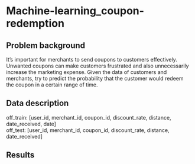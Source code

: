 # Machine-learning_coupon-redemption

## Problem background
It’s important for merchants to send coupons to customers effectively. Unwanted coupons can make customers frustrated and also unnecessarily increase the marketing expense. Given the data of customers and merchants, try to predict the probability that the customer would redeem the coupon in a certain range of time.

## Data description
off_train: [user_id, merchant_id, coupon_id, discount_rate, distance, date_received, date]  
off_test: [user_id, merchant_id, coupon_id, discount_rate, distance, date_received]

## Results
[]()
[]()
[]()
[]()
[]()

